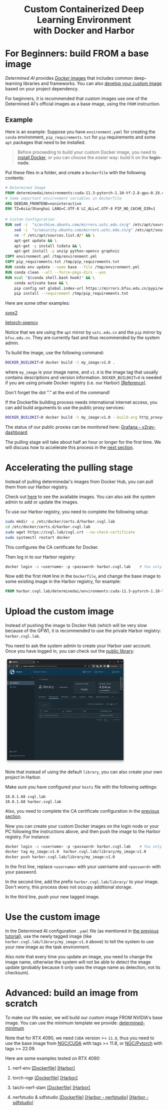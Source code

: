 <h1 align="center">Custom Containerized Deep Learning Environment<br>
with Docker and Harbor </h1>

# For Beginners: build FROM a base image

*Determined AI* provides [*Docker* images](https://hub.docker.com/r/determinedai/environments/tags) that includes common deep-learning libraries and frameworks. You can also [develop your custom image](https://gpu.cvgl.lab/docs/prepare-environment/custom-env.html) based on your project dependency.

For beginners, it is recommended that custom images use one of the Determined AI's official images as a base image, using the `FROM` instruction.

## Example

Here is an example: Suppose you have `environment.yaml` for creating the `conda` environment, `pip_requirements.txt` for `pip` requirements and some `apt` packages that need to be installed.

> Before proceeding to build your custom Docker image, you need to [install Docker](https://docs.docker.com/engine/install/), or you can choose the *easier* way: build it on the **login-node**.

Put these files in a folder, and create a `Dockerfile` with the following contents:

```Dockerfile
# Determined Image
FROM determinedai/environments:cuda-11.3-pytorch-1.10-tf-2.8-gpu-0.19.4
# Some important environment variables in Dockerfile
ARG DEBIAN_FRONTEND=noninteractive
ENV TZ=Asia/Shanghai LANG=C.UTF-8 LC_ALL=C.UTF-8 PIP_NO_CACHE_DIR=1

# Custom Configuration
RUN sed -i  "s/archive.ubuntu.com/mirrors.ustc.edu.cn/g" /etc/apt/sources.list && \
    sed -i  "s/security.ubuntu.com/mirrors.ustc.edu.cn/g" /etc/apt/sources.list && \
    rm -f /etc/apt/sources.list.d/* && \
    apt-get update && \
    apt-get -y install tzdata && \
    apt-get install -y unzip python-opencv graphviz
COPY environment.yml /tmp/environment.yml
COPY pip_requirements.txt /tmp/pip_requirements.txt
RUN conda env update --name base --file /tmp/environment.yml
RUN conda clean --all --force-pkgs-dirs --yes
RUN eval "$(conda shell.bash hook)" && \
    conda activate base && \
    pip config set global.index-url https://mirrors.bfsu.edu.cn/pypi/web/simple &&\
    pip install --requirement /tmp/pip_requirements.txt
```

Here are some other examples:

[svox2](./Example_Envs/svox2/)

[lietorch-opencv](./Example_Envs/lietorch-opencv/)

Notice that we are using the `apt` mirror by `ustc.edu.cn` and the `pip` mirror by `bfsu.edu.cn`. They are currently fast and thus recommended by the system admin.

To build the image, use the following command:

```bash
DOCKER_BUILDKIT=0 docker build -t my_image:v1.0 .
```

where `my_image` is your image name, and `v1.0` is the image tag that usually contains descriptions and version information. `DOCKER_BUILDKIT=0` is needed if you are using private Docker registry (i.e. our Harbor) [[Reference]](https://stackoverflow.com/questions/75766469/docker-build-cannot-pull-base-image-from-private-docker-registry-that-requires).

Don't forget the dot "." at the end of the command!

If the Dockerfile building process needs international internet access, you can add build arguments to use the public proxy services:

```bash
DOCKER_BUILDKIT=0 docker build -t my_image:v1.0 --build-arg http_proxy=http://10.0.1.68:8889 --build-arg https_proxy=http://10.0.1.68:8889 .
```

The status of our public proxies can be monitored here: [Grafana - v2ray-dashboard](https://grafana.cvgl.lab/d/CCSvIIEZz/v2ray-dashboard)

The pulling stage will take about half an hour or longer for the first time. We will discuss how to accelerate this process in the [next section](#accelerating-the-pulling-stage).

# Accelerating the pulling stage

Instead of pulling determinedai's images from Docker Hub, you can pull them from our Harbor registry.

Check out [here](https://harbor.cvgl.lab/harbor/projects/2/repositories/environments/) to see the available images. You can also ask the system admin to add or update the images.

To use our Harbor registry, you need to complete the following setup:

```bash
sudo mkdir -p /etc/docker/certs.d/harbor.cvgl.lab
cd /etc/docker/certs.d/harbor.cvgl.lab
sudo wget https://cvgl.lab/cvgl.crt --no-check-certificate
sudo systemctl restart docker
```

This configures the CA certificate for Docker.

Then log in to our Harbor registry:

```bash
docker login -u <username> -p <password> harbor.cvgl.lab    # You only need to login once
```

Now edit the first `FROM` line in the `Dockerfile`, and change the base image to some existing image in the Harbor registry, for example:

```dockerfile
FROM harbor.cvgl.lab/determinedai/environments:cuda-11.3-pytorch-1.10-lightning-1.5-tf-2.8-gpu-0.18.5
```

# Upload the custom image

Instead of pushing the image to Docker Hub (which will be very slow because of the GFW), it is recommended to use the private Harbor registry: `harbor.cvgl.lab`.

You need to ask the system admin to create your Harbor user account. Once you have logged in, you can check out the [public library](https://harbor.cvgl.lab/harbor/projects/1/repositories):

<img src="./Custom_Containerized_Environment/harbor-library.png" alt="Harbor library" style="width:40vw;"/>

Note that instead of using the default `library`, you can also create your own *project* in Harbor.

Make sure you have configured your `hosts` file with the following settings:

```text
10.0.1.68 cvgl.lab
10.0.1.68 harbor.cvgl.lab
```

Also, you need to complete the CA certificate configuration in the [previous section](#accelerating-the-pulling-stage).

Now you can create your custom Docker images on the login node or your PC following the instructions above, and then push the image to the Harbor registry. For instance:

```bash
docker login -u <username> -p <password> harbor.cvgl.lab    # You only need to login once
docker tag my_image:v1.0  harbor.cvgl.lab/library/my_image:v1.0
docker push harbor.cvgl.lab/library/my_image:v1.0
```

In the first line, replace `<username>` with your username and `<password>` with your password.

In the second line, add the prefix `harbor.cvgl.lab/library/` to your image. Don't worry, this process does not occupy additional storage.

In the third line, push your new tagged image.

# Use the custom image

In the Determined AI configuration `.yaml` file (as mentioned in [the previous tutorial](./Determined_AI_User_Guide.md#task-configuration-template)), use the newly tagged image (like `harbor.cvgl.lab/library/my_image:v1.0` above) to tell the system to use your new image as the task environment.

Also note that every time you update an image, you need to change the image name, otherwise the system will not be able to detect the image update (probably because it only uses the image name as detection, not its checksum).

# Advanced: build an image from scratch

To make our life easier, we will build our custom image FROM NVIDIA's base image. You can use the minimum template we provide: [determined-minimum](https://github.com/LingzheZhao/determinedai-container-scripts)

Note that for RTX 4090, we need `CUDA` version >= `11.8`, thus you need to use the base image from [NGC/CUDA](https://catalog.ngc.nvidia.com/orgs/nvidia/containers/cuda) with tags >= 11.8, or [NGC/Pytorch](https://catalog.ngc.nvidia.com/orgs/nvidia/containers/pytorch) with tags >= 22.09.

Here are some examples tested on RTX 4090:

1. nerf-env [[Dockerfile]](./Example_Envs/nerf-env/) [[Harbor]](https://harbor.cvgl.lab/harbor/projects/1/repositories/nerf_env_test/artifacts-tab/artifacts/sha256:fd1376632bd15ea92eb9791723e95fab833f4f30185a9a8c3f765d158713bc60)

2. torch-ngp [[Dockerfile]](./Example_Envs/torch-ngp/) [[Harbor]](https://harbor.cvgl.lab/harbor/projects/1/repositories/zlz-torch-ngp/artifacts-tab/artifacts/sha256:a5e1d1d87123910bb904426e921c1857d401c73e5789c56600fac1039dd4d024)

3. taichi-nerf-slam [[Dockerfile]](./Example_Envs/taichi-nerf-slam/) [[Harbor]](https://harbor.cvgl.lab/harbor/projects/1/repositories/zlz-taichi-nerf-slam/artifacts-tab/artifacts/sha256:4a6f9395008187921dfe4370164c18e7b000fbff56969a997d950aca43aaa702)

4. nerfstudio & sdfstudio [[Dockerfile]](./Example_Envs/nerfstudio/) [[Harbor - nerfstudio]](https://harbor.cvgl.lab/harbor/projects/1/repositories/zlz-nerfstudio/artifacts-tab/artifacts/sha256:4b4f8939e3fb027a2d601007c6f70e627e1416798478c86718c334d93f7eba62) [[Harbor - sdfstudio]](https://harbor.cvgl.lab/harbor/projects/1/repositories/zlz-sdfstudio/artifacts-tab/artifacts/sha256:b6f1516d26a5c9f4ec5a20f61371f73feb884bd00ec910daf6b61fcfc0ec33ee)
